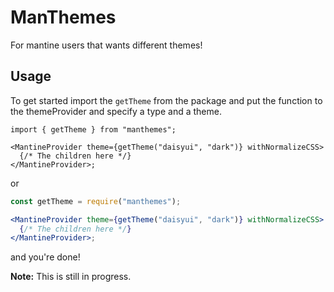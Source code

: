 # ManThemes

For mantine users that wants different themes!

## Usage

To get started import the `getTheme` from the package and put the function to the themeProvider
and specify a type and a theme.

```tsx
import { getTheme } from "manthemes";

<MantineProvider theme={getTheme("daisyui", "dark")} withNormalizeCSS>
  {/* The children here */}
</MantineProvider>;
```

or

```jsx
const getTheme = require("manthemes");

<MantineProvider theme={getTheme("daisyui", "dark")} withNormalizeCSS>
  {/* The children here */}
</MantineProvider>;
```

and you're done!

**Note:** This is still in progress.

